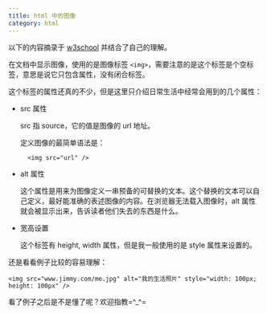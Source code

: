 ```yaml
---
title: html 中的图像
category: html
---
```


以下的内容摘录于 [w3school](http://www.w3school.com.cn/html/html_images.asp) 并结合了自己的理解。

在文档中显示图像，使用的是图像标签 `<img>`，需要注意的是这个标签是个空标签，意思是说它只包含属性，没有闭合标签。

这个标签的属性还真的不少，但是这里只介绍日常生活中经常会用到的几个属性：

- src 属性

    src 指 source，它的值是图像的 url 地址。
    
    定义图像的最简单语法是：
    
        <img src="url" />
        
- alt 属性

    这个属性是用来为图像定义一串预备的可替换的文本。这个替换的文本可以自己定义，最好能准确的表述图像的内容。在浏览器无法载入图像时，alt 属性就会被显示出来，告诉读者他们失去的东西是什么。

- 宽高设置

    这个标签有 height, width 属性，但是我一般使用的是 style 属性来设置的。
    
还是看看例子比较的容易理解：

    <img src="www.jimmy.com/me.jpg" alt="我的生活照片" style="width: 100px; height: 100px" />
    
看了例子之后是不是懂了呢？欢迎指教=^_^=
